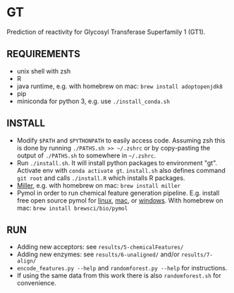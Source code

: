 # GT
Prediction of reactivity for Glycosyl Transferase Superfamily 1 (GT1).

## REQUIREMENTS
- unix shell with zsh
- R
- java runtime, e.g. with homebrew on mac: `brew install adoptopenjdk8`
- pip
- miniconda for python 3, e.g. use `./install_conda.sh`

## INSTALL
- Modify `$PATH` and `$PYTHONPATH` to easily access code. Assuming zsh this is done by running `./PATHS.sh >> ~/.zshrc` or by copy-pasting the output of `./PATHS.sh` to somewhere in `~/.zshrc`.
- Run `./install.sh`. It will install python packages to environment "gt". Activate env with `conda activate gt`. `install.sh` also defines command `git root` and calls `./install.R` which installs R packages.
- [Miller](https://github.com/johnkerl/miller), e.g. with homebrew on mac: `brew install miller`
- Pymol in order to run chemical feature generation pipeline. E.g. install free open source pymol for [linux](https://pymolwiki.org/index.php/Linux_Install), [mac](https://pymolwiki.org/index.php/MAC_Install), or [windows](https://pymolwiki.org/index.php/Windows_Install). With homebrew on mac: `brew install brewsci/bio/pymol`

## RUN
- Adding new acceptors: see `results/5-chemicalFeatures/`
- Adding new enzymes: see `results/6-unaligned/` and/or `results/7-align/`
- `encode_features.py --help` and `randomforest.py --help` for instructions.
- If using the same data from this work there is also `randomforest.sh` for convenience.

